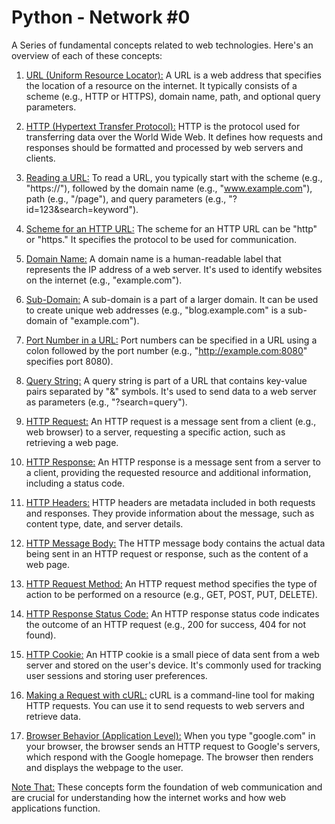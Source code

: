 # Python - Network #0

A Series of fundamental concepts related to web technologies. Here's an overview of each of these concepts:

1. [URL (Uniform Resource Locator):]() A URL is a web address that specifies the location of a resource on the internet. It typically consists of a scheme (e.g., HTTP or HTTPS), domain name, path, and optional query parameters.

2. [HTTP (Hypertext Transfer Protocol):]() HTTP is the protocol used for transferring data over the World Wide Web. It defines how requests and responses should be formatted and processed by web servers and clients.

3. [Reading a URL:]() To read a URL, you typically start with the scheme (e.g., "https://"), followed by the domain name (e.g., "www.example.com"), path (e.g., "/page"), and query parameters (e.g., "?id=123&search=keyword").

4. [Scheme for an HTTP URL:]() The scheme for an HTTP URL can be "http" or "https." It specifies the protocol to be used for communication.

5. [Domain Name:]() A domain name is a human-readable label that represents the IP address of a web server. It's used to identify websites on the internet (e.g., "example.com").

6. [Sub-Domain:]() A sub-domain is a part of a larger domain. It can be used to create unique web addresses (e.g., "blog.example.com" is a sub-domain of "example.com").

7. [Port Number in a URL:]() Port numbers can be specified in a URL using a colon followed by the port number (e.g., "http://example.com:8080" specifies port 8080).

8. [Query String:]() A query string is part of a URL that contains key-value pairs separated by "&" symbols. It's used to send data to a web server as parameters (e.g., "?search=query").

9. [HTTP Request:]() An HTTP request is a message sent from a client (e.g., web browser) to a server, requesting a specific action, such as retrieving a web page.

10. [HTTP Response:]() An HTTP response is a message sent from a server to a client, providing the requested resource and additional information, including a status code.

11. [HTTP Headers:]() HTTP headers are metadata included in both requests and responses. They provide information about the message, such as content type, date, and server details.

12. [HTTP Message Body:]() The HTTP message body contains the actual data being sent in an HTTP request or response, such as the content of a web page.

13. [HTTP Request Method:]() An HTTP request method specifies the type of action to be performed on a resource (e.g., GET, POST, PUT, DELETE).

14. [HTTP Response Status Code:]() An HTTP response status code indicates the outcome of an HTTP request (e.g., 200 for success, 404 for not found).

15. [HTTP Cookie:]() An HTTP cookie is a small piece of data sent from a web server and stored on the user's device. It's commonly used for tracking user sessions and storing user preferences.

16. [Making a Request with cURL:]() cURL is a command-line tool for making HTTP requests. You can use it to send requests to web servers and retrieve data.

17. [Browser Behavior (Application Level):]() When you type "google.com" in your browser, the browser sends an HTTP request to Google's servers, which respond with the Google homepage. The browser then renders and displays the webpage to the user.

[Note That:]() These concepts form the foundation of web communication and are crucial for understanding how the internet works and how web applications function.

